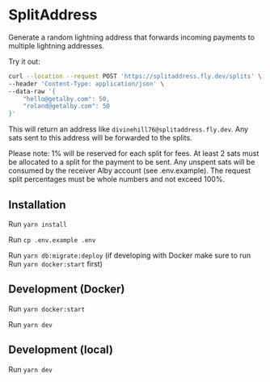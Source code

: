 # SplitAddress

Generate a random lightning address that forwards incoming payments to multiple lightning addresses.

Try it out:

```bash
curl --location --request POST 'https://splitaddress.fly.dev/splits' \
--header 'Content-Type: application/json' \
--data-raw '{
	"hello@getalby.com": 50,
	"roland@getalby.com": 50
}'
```

This will return an address like `divinehill76@splitaddress.fly.dev`. Any sats sent to this address will be forwarded to the splits.

Please note: 1% will be reserved for each split for fees. At least 2 sats must be allocated to a split for the payment to be sent. Any unspent sats will be consumed by the receiver Alby account (see .env.example). The request split percentages must be whole numbers and not exceed 100%.

## Installation

Run `yarn install`

Run `cp .env.example .env`

Run `yarn db:migrate:deploy` (if developing with Docker make sure to run Run `yarn docker:start` first)

## Development (Docker)

Run `yarn docker:start`

Run `yarn dev`

## Development (local)

Run `yarn dev`
